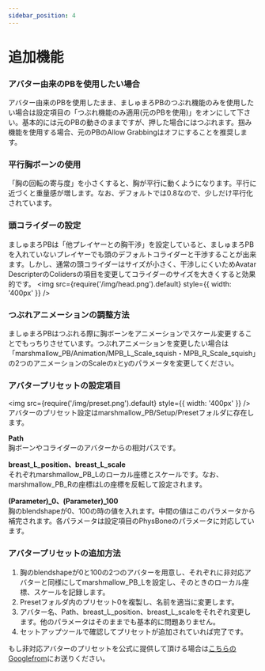 ```yaml
---
sidebar_position: 4
---
```


# 追加機能

### アバター由来のPBを使用したい場合
アバター由来のPBを使用したまま、ましゅまろPBのつぶれ機能のみを使用したい場合は設定項目の「つぶれ機能のみ適用(元のPBを使用)」をオンにして下さい。基本的には元のPBの動きのままですが、押した場合にはつぶれます。掴み機能を使用する場合、元のPBのAllow Grabbingはオフにすることを推奨します。

### 平行胸ボーンの使用
「胸の回転の寄与度」を小さくすると、胸が平行に動くようになります。平行に近づくと重量感が増します。なお、デフォルトでは0.8なので、少しだけ平行化されています。

### 頭コライダーの設定
ましゅまろPBは「他プレイヤーとの胸干渉」を設定していると、ましゅまろPBを入れていないプレイヤーでも頭のデフォルトコライダーと干渉することが出来ます。しかし、通常の頭コライダーはサイズが小さく、干渉しにくいためAvatar DescripterのColidersの項目を変更してコライダーのサイズを大きくすると効果的です。
<img
  src={require('/img/head.png').default}
  style={{ width: '400px' }}
/>

### つぶれアニメーションの調整方法
ましゅまろPBはつぶれる際に胸ボーンをアニメーションでスケール変更することでもっちりさせています。つぶれアニメーションを変更したい場合は「marshmallow_PB/Animation/MPB_L_Scale_squish・MPB_R_Scale_squish」の2つのアニメーションのScaleのxとyのパラメータを変更してください。

### アバタープリセットの設定項目
<img
  src={require('/img/preset.png').default}
  style={{ width: '400px' }}
/>
アバターのプリセット設定はmarshmallow_PB/Setup/Presetフォルダに存在します。  

**Path**  
胸ボーンやコライダーのアバターからの相対パスです。  

**breast_L_position、breast_L_scale**  
それぞれmarshmallow_PB_Lのローカル座標とスケールです。なお、marshmallow_PB_Rの座標はLの座標を反転して設定されます。  

**(Parameter)_0、(Parameter)_100**  
胸のblendshapeが0、100の時の値を入れます。中間の値はこのパラメータから補完されます。各パラメータは設定項目のPhysBoneのパラメータに対応しています。  

### アバタープリセットの追加方法
1. 胸のblendshapeが0と100の2つのアバターを用意し、それぞれに非対応アバターと同様にしてmarshmallow_PB_Lを設定し、そのときのローカル座標、スケールを記録します。
2. Presetフォルダ内のプリセット0を複製し、名前を適当に変更します。
3. アバター名、Path、breast_L_position、breast_L_scaleをそれぞれ変更します。他のパラメータはそのままでも基本的に問題ありません。
4. セットアップツールで確認してプリセットが追加されていれば完了です。

もし非対応アバターのプリセットを公式に提供して頂ける場合は[こちらのGooglefrom](https://forms.gle/9qfEqBHDyiEisy4G9)にお送りください。

<!-- ### 手動で導入したい場合(Prefabなど)
ましゅまろPBをツールを用いずに手動で導入したい場合はこちらの動画を参照してください。(非推奨)  
<iframe width="280" height="158" src="https://www.youtube.com/embed/pKpk3hQhihc?si=trFn__bA0hqWF_76" title="YouTube video player" frameBorder="0" allow="accelerometer; autoplay; clipboard-write; encrypted-media; gyroscope; picture-in-picture; web-share" allowFullScreen></iframe> -->